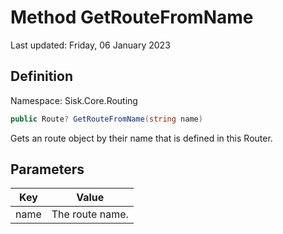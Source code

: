 # Method GetRouteFromName
Last updated: Friday, 06 January 2023

## Definition
Namespace: Sisk.Core.Routing

```csharp
public Route? GetRouteFromName(string name)
```

Gets an route object by their name that is defined in this Router.

## Parameters

| Key | Value |
| --- | --- |
| name | The route name. | 

